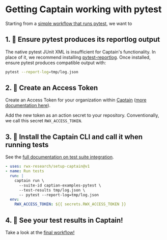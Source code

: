 # Getting Captain working with pytest

Starting from a [simple workflow that runs pytest][workflow-before-captain], we want to

## 1. 🧪 Ensure pytest produces its reportlog output

The native pytest JUnit XML is insufficient for Captain's functionality. In place of it, we recommend installing [pytest-reportlog](https://github.com/pytest-dev/pytest-reportlog). Once installed, ensure pytest produces compatible output with:

```sh
pytest --report-log=tmp/log.json
```

## 2. 🔐 Create an Access Token

Create an Access Token for your organization within [Captain][captain] ([more documentation here][create-access-token]).

Add the new token as an action secret to your repository. Conventionally, we call this secret `RWX_ACCESS_TOKEN`.

## 3. 💌 Install the Captain CLI and call it when running tests

See the [full documentation on test suite integration][test-suite-integration].


```yaml
- uses: rwx-research/setup-captain@v1
- name: Run tests
  run: |
    captain run \
      --suite-id captian-examples-pytest \
      --test-results tmp/log.json \
      -- pytest --report-log=tmp/log.json
  env:
    RWX_ACCESS_TOKEN: ${{ secrets.RWX_ACCESS_TOKEN }}
```

## 4. 🎉 See your test results in Captain!

Take a look at the [final workflow!][workflow-with-captain]

[workflow-before-captain]: https://github.com/captain-examples/pytest/blob/basic-workflow/.github/workflows/ci.yml
[captain]:  https://account.rwx.com/deep_link/manage/access_tokens
[create-access-token]:  https://www.rwx.com/docs/access-tokens
[workflow-with-captain]: https://github.com/captain-examples/pytest/blob/main/.github/workflows/ci.yml
[test-suite-integration]: https://www.rwx.com/captain/docs/test-suite-integration
